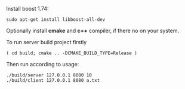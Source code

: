 Install boost 1.74:
```
sudo apt-get install libboost-all-dev
```
Optionally install **cmake** and **c++** compiler, if there no on your system.

To run server build project firstly
```
( cd build; cmake .. -DCMAKE_BUILD_TYPE=Release )
```
Then run according to usage:
```
./build/server 127.0.0.1 8080 10
./build/client 127.0.0.1 8080 a.txt
```